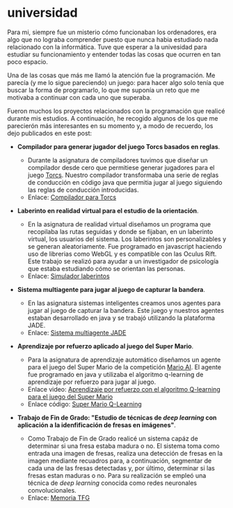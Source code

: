 # universidad
Para mi, siempre fue un misterio cómo funcionaban los ordenadores, era algo que no lograba comprender puesto que nunca habia estudiado nada relacionado con la informática. Tuve que esperar a la univesidad para estudiar su funcionamiento y entender todas las cosas que ocurren en tan poco espacio.

Una de las cosas que más me llamó la atención fue la programación. Me parecía (y me lo sigue pareciendo) un juego: para hacer algo solo tenía que buscar la forma de programarlo, lo que me suponía un reto que me motivaba a continuar con cada uno que superaba.

Fueron muchos los proyectos relacionados con la programación que realicé durante mis estudios. A continuación, he recogido algunos de los que me parecierón más interesantes en su momento y, a modo de recuerdo, los dejo publicados en este post:

- **Compilador para generar jugador del juego Torcs basados en reglas**.
  - Durante la asignatura de compiladores tuvimos que diseñar un compilador desde cero que permitiese generar jugadores para el juego [Torcs](http://torcs.sourceforge.net/). Nuestro compilador transformaba una serie de reglas de conducción en código java que permitia jugar al juego siguiendo las reglas de conducción introducidas.
  - Enlace: [Compilador para Torcs](https://github.com/isaacperez/universidad/tree/master/CompiladorControladorTorcs)

- **Laberinto en realidad virtual para el estudio de la orientación**.
  - En la asignatura de realidad virtual diseñamos un programa que recopilaba las rutas seguidas y donde se fijaban, en un laberinto virtual, los usuarios del sistema. Los laberintos son personalizables y se generan aleatoriamente. Fue programado en javascript haciendo uso de librerias como WebGL y es compatible con las Oculus Rift. Este trabajo se realizó para ayudar a un investigador de psicología que estaba estudiando cómo se orientan las personas.
  - Enlace: [Simulador laberintos](https://github.com/isaacperez/universidad/tree/master/Maze_Maker)

- **Sistema multiagente para jugar al juego de capturar la bandera**.
  - En las asignatura sistemas inteligentes creamos unos agentes para jugar al juego de capturar la bandera. Este juego y nuestros agentes estaban desarrollado en java y se trabajó utilizando la plataforma JADE.
  - Enlace: [Sistema multiagente JADE](https://github.com/isaacperez/universidad/tree/master/sistemasMultiagentes)

- **Aprendizaje por refuerzo aplicado al juego del Super Mario**.
  - Para la asignatura de aprendizaje automático diseñamos un agente para el juego del Super Mario de la competición [Mario AI](http://www.marioai.org/). El agente fue programado en java y utilizaba el algoritmo q-learning de aprendizaje por refuerzo para jugar al juego.
  - Enlace video: [Aprendizaje por refuerzo con el algoritmo Q-learning para el juego del Super Mario](https://www.youtube.com/watch?v=j1IVecHPL-Q)
  - Enlace código: [Super Mario Q-Learning](https://github.com/isaacperez/universidad/tree/master/SuperMario)

- **Trabajo de Fin de Grado: "Estudio de técnicas de _deep learning_ con aplicación a la idenfificación de fresas en imágenes"**.
  - Como Trabajo de Fin de Grado realicé un sistema capáz de determinar si una fresa estaba madura o no. El sistema toma como entrada una imagen de fresas, realiza una detección de fresas en la imagen mediante recuadros para, a continuación, segmentar de cada una de las fresas detectadas y, por último, determinar si las fresas estan maduras o no. Para su realización se empleó una técnica de _deep learning_ conocida como redes neuronales convolucionales.
  - Enlace: [Memoria TFG](https://github.com/isaacperez/universidad/blob/master/memoriaTFG.pdf)
